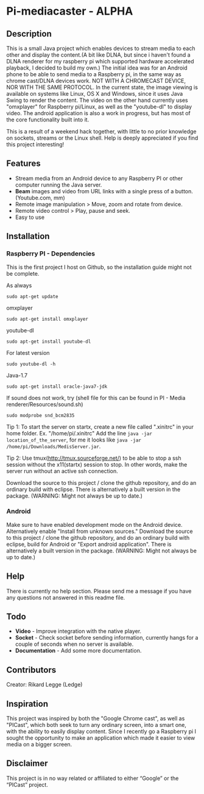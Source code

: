 Pi-mediacaster - ALPHA
==============
## Description
This is a small Java project which enables devices to stream media to each other and display the content.(A bit like DLNA, but since i haven't found a DLNA renderer for my raspberry pi which supported hardware accelerated playback, I decided to build my own.) The initial idea was for an Android phone to be able to send media to a Raspberry pi, in the same way as chrome cast/DLNA devices work. NOT WITH A CHROMECAST DEVICE, NOR WITH THE SAME PROTOCOL.
In the current state, the image viewing is available on systems like Linux, OS X and Windows, since it uses Java Swing to render the content. 
The video on the other hand currently uses "omxplayer" for Raspberry pi/Linux, as well as the "youtube-dl" to display video.
The android application is also a work in progress, but has most of the core functionality built into it. 

This is a result of a weekend hack together, with little to no prior knowledge on sockets, streams or the Linux shell.
Help is deeply appreciated if you find this project interesting!

## Features
+ Stream media from an Android device to any Raspberry PI or other computer running the Java server.
+ **Beam** images and video from URL links with a single press of a button. (Youtube.com, mm)
+ Remote image manipulation > Move, zoom and rotate from device.
+ Remote video control > Play, pause and seek.
+ Easy to use

## Installation
### Raspberry PI - **Dependencies**
This is the first project I host on Github, so the installation guide might not be complete.

As always

    sudo apt-get update

omxplayer

    sudo apt-get install omxplayer
    
youtube-dl

    sudo apt-get install youtube-dl
For latest version

    sudo youtube-dl -h
    
Java-1.7

    sudo apt-get install oracle-java7-jdk

If sound does not work, try (shell file for this can be found in PI - Media renderer/Resources/sound.sh)

    sudo modprobe snd_bcm2835

Tip 1: To start the server on startx, create a new file called ".xinitrc" in your home folder. Ex. "/home/pi/.xinitrc"
Add the line `java -jar location_of_the_server`, for me it looks like `java -jar /home/pi/Downloads/MedisServer.jar`.

Tip 2: Use tmux(http://tmux.sourceforge.net/) to be able to stop a ssh session without the x11(startx) session to stop. In other words, make the server run without an active ssh connection.

Download the source to this project / clone the github repository, and do an ordinary build with eclipse. There is alternatively a built version in the package. (WARNING: Might not always be up to date.)

### Android
Make sure to have enabled development mode on the Android device. Alternatively enable "Install from unknown sources."
Download the source to this project / clone the github repository, and do an ordinary build with eclipse, build for Android or "Export android application". There is alternatively a built version in the package. (WARNING: Might not always be up to date.)

## Help
There is currently no help section.
Please send me a message if you have any questions not answered in this readme file.

## Todo
+ **Video** - Improve integration with the native player. 
+ **Socket** - Check socket before sending information, currently hangs for a couple of seconds when no server is available.
+ **Documentation** - Add some more documentation.

## Contributors
Creator: Rikard Legge (Ledge)

## Inspiration
This project was inspired by both the "Google Chrome cast", as well as "PICast", which both seek to turn any ordinary screen, into a smart one, with the ability to easily display content. Since I recently go a Raspberry pi I sought the opportunity to make an application which made it easier to view media on a bigger screen.

## Disclaimer
This project is in no way related or affiliated to either “Google” or the “PICast” project.
